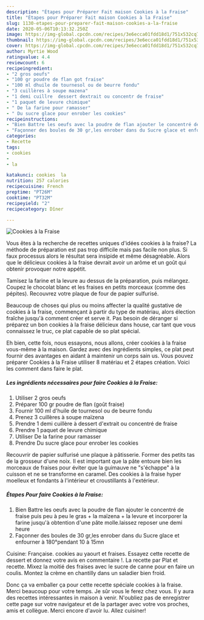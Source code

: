 ```yaml
---
description: "Étapes pour Préparer Fait maison Cookies à la Fraise"
title: "Étapes pour Préparer Fait maison Cookies à la Fraise"
slug: 1130-etapes-pour-preparer-fait-maison-cookies-a-la-fraise
date: 2020-05-06T10:13:32.250Z
image: https://img-global.cpcdn.com/recipes/3e6ecca01fdd18d1/751x532cq70/cookies-a-la-fraise-photo-principale-de-la-recette.jpg
thumbnail: https://img-global.cpcdn.com/recipes/3e6ecca01fdd18d1/751x532cq70/cookies-a-la-fraise-photo-principale-de-la-recette.jpg
cover: https://img-global.cpcdn.com/recipes/3e6ecca01fdd18d1/751x532cq70/cookies-a-la-fraise-photo-principale-de-la-recette.jpg
author: Myrtie Wood
ratingvalue: 4.4
reviewcount: 6
recipeingredient:
- "2 gros oeufs"
- "100 gr poudre de flan got fraise"
- "100 ml dhuile de tournesol ou de beurre fondu"
- "3 cuillères à soupe mazena"
- "1 demi cuillre  dessert dextrait ou concentr de fraise"
- "1 paquet de levure chimique"
- " De la farine pour ramasser"
- " Du sucre glace pour enrober les cookies"
recipeinstructions:
- "Bien Battre les oeufs avec la poudre de flan ajouter le concentré de fraise puis peu à peu le gras + la maïzena + la levure et incorporer la farine jusqu&#39;à obtention d&#39;une pâte molle.laissez reposer une demi heure"
- "Façonner des boules de 30 gr,les enrober dans du Sucre glace et enfourner à 180°pendant 10 à 15mn"
categories:
- Recette
tags:
- cookies
- 
- la

katakunci: cookies  la 
nutrition: 257 calories
recipecuisine: French
preptime: "PT26M"
cooktime: "PT32M"
recipeyield: "2"
recipecategory: Dîner

---
```



![Cookies à la Fraise](https://img-global.cpcdn.com/recipes/3e6ecca01fdd18d1/751x532cq70/cookies-a-la-fraise-photo-principale-de-la-recette.jpg)

Vous êtes à la recherche de recettes uniques d'idées cookies à la fraise? La méthode de préparation est pas trop difficile mais pas facile non plus. Si faux processus alors le résultat sera insipide et même désagréable. Alors que le délicieux cookies à la fraise devrait avoir un arôme et un goût qui obtenir provoquer notre appétit.

Tamisez la farine et la levure au dessus de la préparation, puis mélangez. Coupez le chocolat blanc et les fraises en petits morceaux (comme des pépites). Recouvrez votre plaque de four de papier sulfurisé.

Beaucoup de choses qui plus ou moins affecter la qualité gustative de cookies à la fraise, commençant à partir du type de matériau, alors élection fraîche jusqu'à comment créer et serve it. Pas besoin de déranger si préparez un bon cookies à la fraise délicieux dans house, car tant que vous connaissez le truc, ce plat capable de so plat spécial.


Eh bien, cette fois, nous essayons, nous allons, créer cookies à la fraise vous-même à la maison. Gardez avec des ingrédients simples, ce plat peut fournir des avantages en aidant à maintenir un corps sain us. Vous pouvez préparer Cookies à la Fraise utiliser 8 matériau et 2 étapes création. Voici les comment dans faire le plat.

<!--inarticleads1-->

##### Les ingrédients nécessaires pour faire Cookies à la Fraise:

1. Utiliser 2 gros oeufs
1. Préparer 100 gr poudre de flan (goût fraise)
1. Fournir 100 ml d&#39;huile de tournesol ou de beurre fondu
1. Prenez 3 cuillères à soupe maïzena
1. Prendre 1 demi cuillère à dessert d&#39;extrait ou concentré de fraise
1. Prendre 1 paquet de levure chimique
1. Utiliser  De la farine pour ramasser
1. Prendre  Du sucre glace pour enrober les cookies


Recouvrir de papier sulfurisé une plaque à pâtisserie. Former des petits tas de la grosseur d&#39;une noix. Il est important que la pâte entoure bien les morceaux de fraises pour éviter que la guimauve ne &#34;s&#39;échappe&#34; à la cuisson et ne se transforme en caramel. Des cookies à la fraise hyper moelleux et fondants à l&#39;intérieur et croustillants à l&#39;extérieur. 

<!--inarticleads2-->

##### Étapes Pour faire Cookies à la Fraise:

1. Bien Battre les oeufs avec la poudre de flan ajouter le concentré de fraise puis peu à peu le gras + la maïzena + la levure et incorporer la farine jusqu&#39;à obtention d&#39;une pâte molle.laissez reposer une demi heure
1. Façonner des boules de 30 gr,les enrober dans du Sucre glace et enfourner à 180°pendant 10 à 15mn


Cuisine: Française. cookies au yaourt et fraises. Essayez cette recette de dessert et donnez votre avis en commentaire !. La recette par Plat et recette. Mixez la moitié des fraises avec le sucre de canne pour en faire un coulis. Montez la crème en chantilly dans un saladier bien froid. 


Donc ça va emballer ça pour cette recette spéciale cookies à la fraise. Merci beaucoup pour votre temps. Je sûr vous le ferez chez vous. Il y aura des recettes  intéressantes in maison à venir. N'oubliez pas de enregistrer cette page sur votre navigateur et de la partager avec votre vos proches, amis et collègue. Merci encore d'avoir lu. Allez cuisiner!
